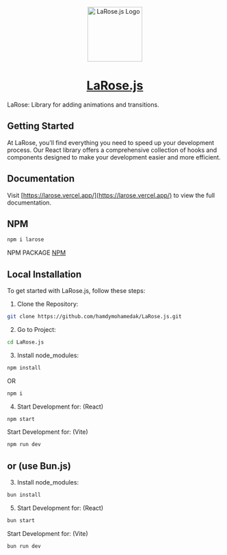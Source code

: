 <p align="center">
  <a href="https://larose.vercel.app">
    <picture>
      <source media="(prefers-color-scheme: dark)" srcset="https://i.ibb.co/rkMKzQv/a-simple-logo-for-a-tech-tool-named-larose-js-it-f-ow-O1-Z9-Dg-R96-R5j5-ZSZOpmw-Qjb-At-TRo-Ti-CXL9fy.jpg">
      <img src="https://i.ibb.co/rkMKzQv/a-simple-logo-for-a-tech-tool-named-larose-js-it-f-ow-O1-Z9-Dg-R96-R5j5-ZSZOpmw-Qjb-At-TRo-Ti-CXL9fy.jpg" alt="LaRose.js Logo" height="128">
    </picture>
    <h1 align="center">LaRose.js</h1>
  </a>
</p>

LaRose: Library for adding animations and transitions.
## Getting Started

At LaRose, you'll find everything you need to speed up your development process. Our React library offers a comprehensive collection of hooks and components designed to make your development easier and more efficient.

## Documentation

Visit [https://larose.vercel.app/](https://larose.vercel.app/) to view the full documentation.

## NPM
```bash
npm i larose
```
NPM PACKAGE [NPM](https://www.npmjs.com/package/larose-js)

## Local Installation

To get started with LaRose.js, follow these steps:

1. Clone the Repository:
```sh
git clone https://github.com/hamdymohamedak/LaRose.js.git
```
2. Go to Project:
```sh
cd LaRose.js
```
3. Install node_modules:
```sh
npm install
```
  OR
```sh
npm i
```
4. Start Development for: (React)
```sh
npm start 
```
  Start Development for: (Vite)
```sh  
npm run dev
```
## or (use Bun.js)
3. Install node_modules:
```sh
bun install
```
5. Start Development for: (React)
```sh
bun start 
```
  Start Development for: (Vite)
```sh  
bun run dev
```
